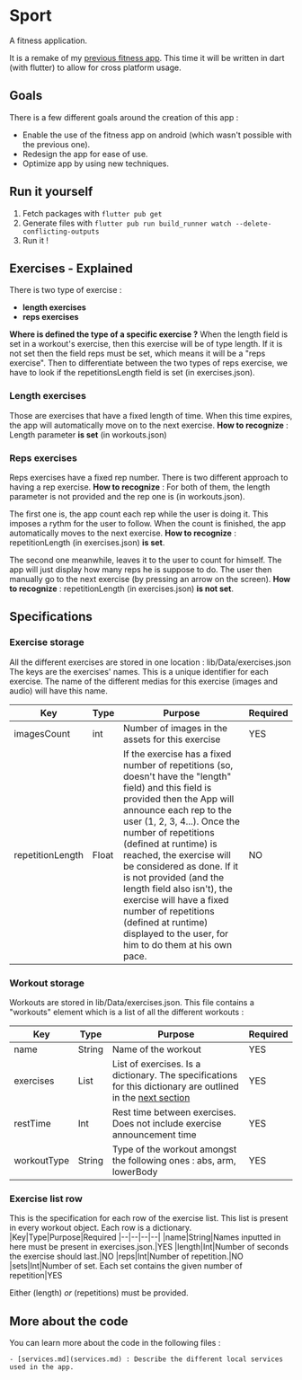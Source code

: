 # Sport

A fitness application. 

It is a remake of my [previous fitness app](https://github.com/PngHash-Titouan/Sport). This time it will be written in dart (with flutter) to allow for cross platform usage.

## Goals

There is a few different goals around the creation of this app :

- Enable the use of the fitness app on android (which wasn't possible with the previous one).
- Redesign the app for ease of use.
- Optimize app by using new techniques.

## Run it yourself

1. Fetch packages with `flutter pub get`
2. Generate files with `flutter pub run build_runner watch --delete-conflicting-outputs`
3. Run it !

## Exercises - Explained

There is two type of exercise :
 - **length exercises**
 - **reps exercises**

**Where is defined the type of a specific exercise ?** 
When the length field is set in a workout's exercise, then this exercise will be of type length. If it is not set then the field reps  must be set, which means it will be a "reps exercise". Then to differentiate between the two types of reps exercise, we have to look if the repetitionsLength field is set (in exercises.json). 

### Length exercises
Those are exercises that have a fixed length of time. When this time expires, the app will automatically move on to the next exercise. **How to recognize** : Length parameter **is set** (in workouts.json)

### Reps exercises
Reps exercises have a fixed rep number. There is two different approach to having a rep exercise. **How to recognize** : For both of them, the length parameter is not provided and the rep one is (in workouts.json).

The first one is, the app count each rep while the user is doing it. This imposes a rythm for the user to follow. When the count is finished, the app automatically moves to the next exercise. **How to recognize** : repetitionLength (in exercises.json) **is set**.

The second one meanwhile, leaves it to the user to count for himself. The app will just display how many reps he is suppose to do. The user then manually go to the next exercise (by pressing an arrow on the screen). **How to recognize** : repetitionLength (in exercises.json) **is not set**.

## Specifications

### Exercise storage

All the different exercises are stored in one location : lib/Data/exercises.json
The keys are the exercises' names. This is a unique identifier for each exercise. The name of the different medias for this exercise (images and audio) will have this name.

|Key|Type|Purpose|Required|
|--|--|--|--|
|imagesCount|int|Number of images in the assets for this exercise|YES
|repetitionLength|Float|If the exercise has a fixed number of repetitions (so, doesn't have the "length" field) and this field is provided then the App will announce each rep to the user (1, 2, 3, 4...). Once the number of repetitions (defined at runtime) is reached, the exercise will be considered as done. If it is not provided (and the length field also isn't), the exercise will have a fixed number of repetitions (defined at runtime) displayed to the user, for him to do them at his own pace.|NO|

### Workout storage

Workouts are stored in lib/Data/exercises.json. 
This file contains a "workouts" element which is a list of all the different workouts :

|Key|Type|Purpose|Required
|--|--|--|--|
|name|String|Name of the workout|YES
|exercises|List|List of exercises. Is a dictionary. The specifications for this dictionary are outlined in the [next section](#exercise_list_row)|YES
|restTime|Int|Rest time between exercises. Does not include exercise announcement time|YES
|workoutType|String|Type of the workout amongst the following ones : abs, arm, lowerBody |YES

### Exercise list row <a name="exercise_list_row"></a>

This is the specification for each row of the exercise list. This list is present in every workout object. Each row is a dictionary.
|Key|Type|Purpose|Required
|--|--|--|--|
|name|String|Names inputted in here must be present in exercises.json.|YES
|length|Int|Number of seconds the exercise should last.|NO
|reps|Int|Number of repetition.|NO
|sets|Int|Number of set. Each set contains the given number of repetition|YES

Either (length) *or* (repetitions) must be provided.

## More about the code

You can learn more about the code in the following files : 

    - [services.md](services.md) : Describe the different local services used in the app.